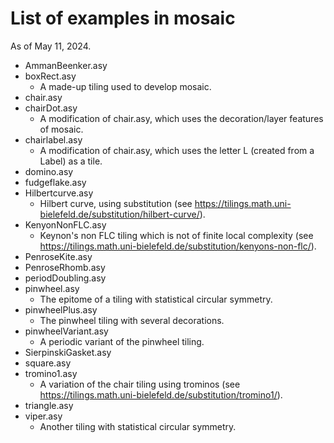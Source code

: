 # List of examples in mosaic
As of May 11, 2024.

- AmmanBeenker.asy
- boxRect.asy
  - A made-up tiling used to develop mosaic.
- chair.asy
- chairDot.asy
  - A modification of chair.asy, which uses the decoration/layer features of mosaic.
- chairlabel.asy
  - A modification of chair.asy, which uses the letter L (created from a Label) as a tile.
- domino.asy
- fudgeflake.asy
- Hilbertcurve.asy
  - Hilbert curve, using substitution (see https://tilings.math.uni-bielefeld.de/substitution/hilbert-curve/).
- KenyonNonFLC.asy
  - Keynon's non FLC tiling which is not of finite local complexity (see https://tilings.math.uni-bielefeld.de/substitution/kenyons-non-flc/).
- PenroseKite.asy
- PenroseRhomb.asy
- periodDoubling.asy
- pinwheel.asy
  - The epitome of a tiling with statistical circular symmetry.
- pinwheelPlus.asy
  - The pinwheel tiling with several decorations.
- pinwheelVariant.asy
  - A periodic variant of the pinwheel tiling.
- SierpinskiGasket.asy
- square.asy
- tromino1.asy
  - A variation of the chair tiling using trominos (see https://tilings.math.uni-bielefeld.de/substitution/tromino1/).
- triangle.asy
- viper.asy
  - Another tiling with statistical circular symmetry.
